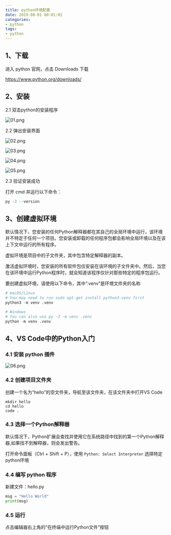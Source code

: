 ```yaml
---
title: python环境配置
date: 2019-08-01 00:01:01
categories:
- python
tags:
- python
---
```


## 1、下载

进入 python 官网，点击 Downloads 下载

<https://www.python.org/downloads/>

<!-- more -->

## 2、安装

2.1 双击python的安装程序

![01.png](https://photo.woilanlan.top/blog/img/2019/12/01/01.png)

2.2 弹出安装界面

![02.png](https://photo.woilanlan.top/blog/img/2019/12/01/02.png)

![03.png](https://photo.woilanlan.top/blog/img/2019/12/01/03.png)

![04.png](https://photo.woilanlan.top/blog/img/2019/12/01/04.png)

![05.png](https://photo.woilanlan.top/blog/img/2019/12/01/05.png)

2.3 验证安装成功

打开 cmd 并运行以下命令：

```py
py -3 --version
```

## 3、创建虚拟环境

默认情况下，您安装的任何Python解释器都在其自己的全局环境中运行，该环境并不特定于任何一个项目。您安装或卸载的任何程序包都会影响全局环境以及在该上下文中运行的所有程序。

虚拟环境是项目中的子文件夹，其中包含特定解释器的副本。

激活虚拟环境时，您安装的所有软件包仅安装在该环境的子文件夹中。然后，当您在该环境中运行Python程序时，就会知道该程序仅针对那些特定的程序包运行。

要创建虚拟环境，请使用以下命令，其中“.venv”是环境文件夹的名称

```py
# macOS/Linux
# You may need to run sudo apt-get install python3-venv first
python3 -m venv .venv

# Windows
# You can also use py -3 -m venv .venv
python -m venv .venv
```

## 4、VS Code中的Python入门

### 4.1 安装 python 插件

![06.png](https://photo.woilanlan.top/blog/img/2019/12/01/06.png)

### 4.2 创建项目文件夹

创建一个名为“hello”的空文件夹，导航至该文件夹，在该文件夹中打开VS Code

```log
mkdir hello
cd hello
code .
```

### 4.3 选择一个Python解释器

默认情况下，Python扩展会查找并使用它在系统路径中找到的第一个Python解释器,如果找不到解释器，则会发出警告。

打开命令面板（Ctrl + Shift + P），使用 ```Python: Select Interpreter``` 选择特定python环境

### 4.4 编写 python 程序

新建文件：hello.py

```py
msg = "Hello World"
print(msg)
```

### 4.5 运行

点击编辑器右上角的“在终端中运行Python文件”按钮
